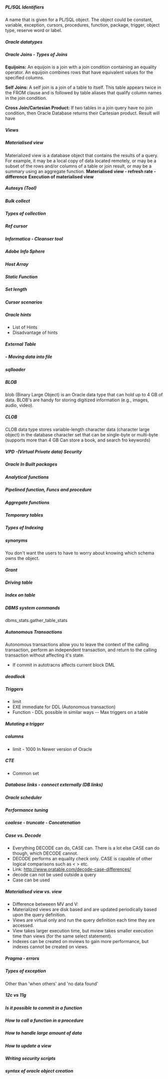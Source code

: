 ##### PL/SQL Identifiers
A name that is given for a PL/SQL object. The object could be constant, variable, exception, cursors, procedures, function, package, trigger, object type, reserve word or label.
##### Oracle datatypes
##### Oracle Joins - Types of Joins
**Equijoins:**
An equijoin is a join with a join condition containing an equality operator. 
An equijoin combines rows that have equivalent values for the specified columns. 

**Self Joins:** A self join is a join of a table to itself. 
This table appears twice in the FROM clause and is followed by table aliases that qualify column names in the join condition.

**Cross Join/Cartesian Product:**
If two tables in a join query have no join condition, then Oracle Database returns their Cartesian product. 
Result will have
##### Views
##### Materialised view 
 Materialized view is a database object that contains the results of a query. 
 For example, it may be a local copy of data located remotely, 
 or may be a subset of the rows and/or columns of a table or join result, or may be a summary using an aggregate function.
 **Materialised view - refresh rate - difference**
 **Execution of materialised view**

##### Autosys (Tool)
##### Bulk collect
##### Types of collection
##### Ref cursor
##### Informatica - Cleanser tool
##### Adobe Info Sphere
##### Host Array
##### Static Function
##### Set length
##### Cursor scenarios 
##### Oracle hints
 - List of Hints  
 - Disadvantage of hints
##### External Table
##### - Moving data into file
##### sqlloader
##### BLOB
blob (Binary Large Object) is an Oracle data type that can hold up to 4 GB of data. BLOB's are handy for storing digitized information 
 (e.g., images, 	audio, video).
##### CLOB
CLOB data type stores variable-length character data (character large object) in the database character set that can be single-byte or multi-byte 
(supports more than 4 GB Can store a book, and search fro keywords)
##### VPD -(Virtual Private data) Security
##### Oracle In Built packages
##### Analytical functions
##### Pipelined function, Funcs and procedure
##### Aggregate functions
##### Temporary tables
##### Types of Indexing
##### synonyms 
You don't want the users to have to worry about knowing which schema owns the object.
##### Grant
##### Driving table
##### Index on table
##### DBMS system commands
dbms_stats.gather_table_stats
##### Autonomous Transactions
 Autonomous transactions allow you to leave the context of the calling transaction, 
 perform an independent transaction, and return to the calling transaction without affecting it's state.
 - If commit in autotracns affects current block DML 
##### deadlock
##### Triggers
- limit  
- EXE immediate for DDL (Autonomous transaction)
- Function  - DDL possible in similar ways
-- Max triggers on a table
##### Mutating a  trigger
##### columns 
- limit - 1000 In Newer version of Oracle
##### CTE 
- Common set 
##### Database links - connect externally (DB links)
##### Oracle scheduler
##### Performance tuning
##### coalese - truncate - Concatenation
##### Case vs. Decode
 * Everything DECODE can do, CASE can. There is a lot else CASE can do though, which DECODE cannot. 
 * DECODE performs an equality check only. CASE is capable of other logical comparisons such as < > etc.
 * Link: http://www.oratable.com/decode-case-differences/
 * decode can not be used outside a query
 * Case can be used
##### Materialised view vs. view
- Difference betweeen MV and V:
- Materialized views are disk based and are updated periodically based upon the query definition.
- Views are virtual only and run the query definition each time they are accessed.
- View takes larger execution time, but mview takes smaller execution time than views (for the same select statement).
- Indexes can be created on mviews to gain more performance, but indexes cannot be created on views.
##### Pragma - errors
##### Types of exception
 Other than 'when others' and 'no data found'
##### 12c vs 11g
##### Is it possible to commit in a function
##### How to call a function in a procedure
##### How to handle large amount of data  
##### How to update a view


##### Writing security scripts
##### syntax of oracle object creation
